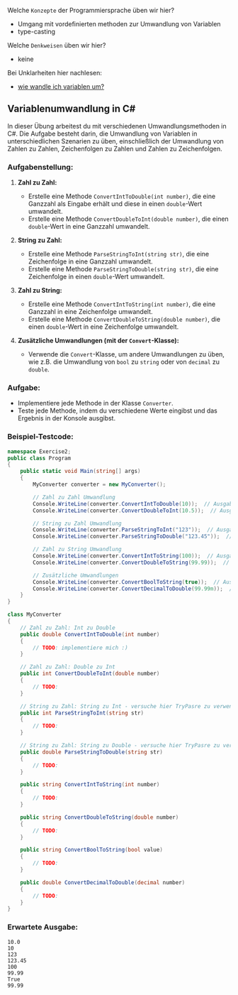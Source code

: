 Welche ``Konzepte`` der Programmiersprache üben wir hier?
* Umgang mit vordefinierten methoden zur Umwandlung von Variablen
* type-casting

Welche ``Denkweisen`` üben wir hier?
* keine

Bei Unklarheiten hier nachlesen:
* [wie wandle ich variablen um?](../Skripten/L02.3VariablenUmwandeln.md)

## Variablenumwandlung in C#

In dieser Übung arbeitest du mit verschiedenen Umwandlungsmethoden in C#. Die Aufgabe besteht darin, die Umwandlung von Variablen in unterschiedlichen Szenarien zu üben, einschließlich der Umwandlung von Zahlen zu Zahlen, Zeichenfolgen zu Zahlen und Zahlen zu Zeichenfolgen.

### Aufgabenstellung:

1. **Zahl zu Zahl:**
   - Erstelle eine Methode `ConvertIntToDouble(int number)`, die eine Ganzzahl als Eingabe erhält und diese in einen `double`-Wert umwandelt.
   - Erstelle eine Methode `ConvertDoubleToInt(double number)`, die einen `double`-Wert in eine Ganzzahl umwandelt.

2. **String zu Zahl:**
   - Erstelle eine Methode `ParseStringToInt(string str)`, die eine Zeichenfolge in eine Ganzzahl umwandelt.
   - Erstelle eine Methode `ParseStringToDouble(string str)`, die eine Zeichenfolge in einen `double`-Wert umwandelt.

3. **Zahl zu String:**
   - Erstelle eine Methode `ConvertIntToString(int number)`, die eine Ganzzahl in eine Zeichenfolge umwandelt.
   - Erstelle eine Methode `ConvertDoubleToString(double number)`, die einen `double`-Wert in eine Zeichenfolge umwandelt.

4. **Zusätzliche Umwandlungen (mit der `Convert`-Klasse):**
   - Verwende die `Convert`-Klasse, um andere Umwandlungen zu üben, wie z.B. die Umwandlung von `bool` zu `string` oder von `decimal` zu `double`.

### Aufgabe:

- Implementiere jede Methode in der Klasse `Converter`.
- Teste jede Methode, indem du verschiedene Werte eingibst und das Ergebnis in der Konsole ausgibst.

### Beispiel-Testcode:

```csharp
namespace Exercise2;
public class Program
{
    public static void Main(string[] args)
    {
        MyConverter converter = new MyConverter();

        // Zahl zu Zahl Umwandlung
        Console.WriteLine(converter.ConvertIntToDouble(10));  // Ausgabe: 10.0
        Console.WriteLine(converter.ConvertDoubleToInt(10.5));  // Ausgabe: 10

        // String zu Zahl Umwandlung
        Console.WriteLine(converter.ParseStringToInt("123"));  // Ausgabe: 123
        Console.WriteLine(converter.ParseStringToDouble("123.45"));  // Ausgabe: 123.45

        // Zahl zu String Umwandlung
        Console.WriteLine(converter.ConvertIntToString(100));  // Ausgabe: "100"
        Console.WriteLine(converter.ConvertDoubleToString(99.99));  // Ausgabe: "99.99"

        // Zusätzliche Umwandlungen
        Console.WriteLine(converter.ConvertBoolToString(true));  // Ausgabe: "True"
        Console.WriteLine(converter.ConvertDecimalToDouble(99.99m));  // Ausgabe: 99.99
    }
}

class MyConverter
{
    // Zahl zu Zahl: Int zu Double
    public double ConvertIntToDouble(int number)
    {
        // TODO: implementiere mich :)
    }

    // Zahl zu Zahl: Double zu Int
    public int ConvertDoubleToInt(double number)
    {
        // TODO:
    }

    // String zu Zahl: String zu Int - versuche hier TryPasre zu verwenden.
    public int ParseStringToInt(string str)
    {
        // TODO:
    }

    // String zu Zahl: String zu Double - versuche hier TryPasre zu verwenden.
    public double ParseStringToDouble(string str)
    {
        // TODO:
    }

    public string ConvertIntToString(int number)
    {
        // TODO:
    }

    public string ConvertDoubleToString(double number)
    {
        // TODO:
    }

    public string ConvertBoolToString(bool value)
    {
        // TODO:
    }

    public double ConvertDecimalToDouble(decimal number)
    {
        // TODO:
    }
}
```

### Erwartete Ausgabe:

```plaintext
10.0
10
123
123.45
100
99.99
True
99.99
```